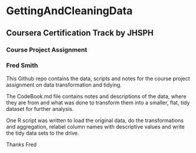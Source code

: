 # GettingAndCleaningData
## Coursera Certification Track by JHSPH
### Course Project Assignment
### Fred Smith

This Github repo contains the data, scripts and notes for the course project assignment on data transformation and tidying.

The CodeBook.md file contains notes and descriptions of the data, where they are from and what was done to transform them into a smaller, flat, tidy dataset for further analysis.

One R script was written to load the original data, do the transformations and aggregation, relabel column  names with descriptive values and write the tidy data sets to the drive.

Thanks
Fred